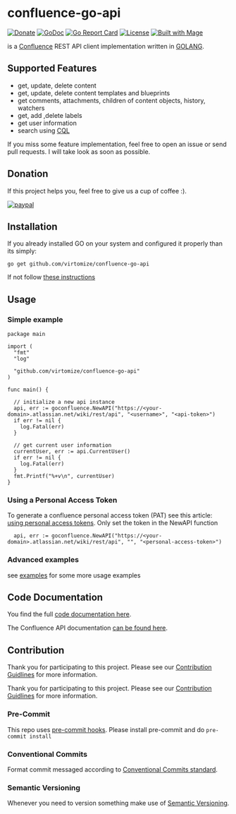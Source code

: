 # confluence-go-api

[![Donate](https://img.shields.io/badge/Donate-PayPal-green.svg)](https://www.paypal.com/cgi-bin/webscr?cmd=_s-xclick&hosted_button_id=VBXHBYFU44T5W&source=url)
[![GoDoc](https://img.shields.io/badge/godoc-reference-green.svg)](https://godoc.org/github.com/virtomize/confluence-go-api)
[![Go Report Card](https://goreportcard.com/badge/github.com/virtomize/confluence-go-api)](https://goreportcard.com/report/github.com/virtomize/confluence-go-api)
[![License](https://img.shields.io/badge/license-MIT-blue.svg)](https://github.com/virtomize/confluence-go-api/blob/master/LICENSE)
[![Built with Mage](https://magefile.org/badge.svg)](https://magefile.org)


is a [Confluence](https://www.atlassian.com/software/confluence) REST API client implementation written in [GOLANG](https://golang.org).

## Supported Features

- get, update, delete content
- get, update, delete content templates and blueprints
- get comments, attachments, children of content objects, history, watchers
- get, add ,delete labels
- get user information
- search using [CQL](https://developer.atlassian.com/cloud/confluence/advanced-searching-using-cql/)

If you miss some feature implementation, feel free to open an issue or send pull requests. I will take look as soon as possible.

## Donation
If this project helps you, feel free to give us a cup of coffee :).

[![paypal](https://www.paypalobjects.com/en_US/i/btn/btn_donateCC_LG.gif)](https://www.paypal.com/cgi-bin/webscr?cmd=_s-xclick&hosted_button_id=VBXHBYFU44T5W&source=url)

## Installation

If you already installed GO on your system and configured it properly than its simply:

```
go get github.com/virtomize/confluence-go-api
```

If not follow [these instructions](https://golang.org/doc/install)

## Usage

### Simple example

```
package main

import (
  "fmt"
  "log"

  "github.com/virtomize/confluence-go-api"
)

func main() {

  // initialize a new api instance
  api, err := goconfluence.NewAPI("https://<your-domain>.atlassian.net/wiki/rest/api", "<username>", "<api-token>")
  if err != nil {
    log.Fatal(err)
  }

  // get current user information
  currentUser, err := api.CurrentUser()
  if err != nil {
    log.Fatal(err)
  }
  fmt.Printf("%+v\n", currentUser)
}
```


### Using a Personal Access Token

To generate a confluence personal access token (PAT) see this article: [using personal access tokens](https://confluence.atlassian.com/enterprise/using-personal-access-tokens-1026032365.html). Only set the token in the NewAPI function

```
  api, err := goconfluence.NewAPI("https://<your-domain>.atlassian.net/wiki/rest/api", "", "<personal-access-token>")
```

### Advanced examples

see [examples](https://github.com/virtomize/confluence-go-api/tree/master/examples) for some more usage examples

## Code Documentation

You find the full [code documentation here](https://godoc.org/github.com/virtomize/confluence-go-api).

The Confluence API documentation [can be found here](https://docs.atlassian.com/ConfluenceServer/rest/6.9.1/).

## Contribution

Thank you for participating to this project.
Please see our [Contribution Guidlines](https://github.com/virtomize/confluence-go-api/blob/master/CONTRIBUTING.md) for more information.


Thank you for participating to this project.
Please see our [Contribution Guidlines](https://github.com/virtomize/uii-go-cli/blob/master/CONTRIBUTING.md) for more information.

### Pre-Commit

This repo uses [pre-commit hooks](https://pre-commit.com/). Please install pre-commit and do `pre-commit install`

### Conventional Commits

Format commit messaged according to [Conventional Commits standard](https://www.conventionalcommits.org/en/v1.0.0/).

### Semantic Versioning

Whenever you need to version something make use of [Semantic Versioning](https://semver.org).


